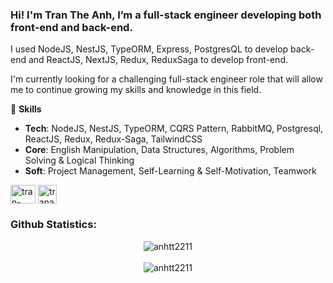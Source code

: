 ### Hi! I'm Tran The Anh, I’m a full-stack engineer developing both front-end and back-end.
I used NodeJS, NestJS, TypeORM, Express, PostgresQL to develop back-end and ReactJS, NextJS, Redux, ReduxSaga to develop front-end.

I'm currently looking for a challenging full-stack engineer role that will allow me to continue growing my skills and knowledge in this field.

:sunrise_over_mountains: **Skills**

* **Tech**: NodeJS, NestJS, TypeORM, CQRS Pattern, RabbitMQ, Postgresql, ReactJS, Redux, Redux-Saga, TailwindCSS
* **Core**: English Manipulation, Data Structures, Algorithms, Problem Solving & Logical Thinking
* **Soft**: Project Management, Self-Learning & Self-Motivation, Teamwork


<p align="left">
<a href="https://linkedin.com/in/tran-the-anh-0a4882206" target="blank"><img align="center" src="https://raw.githubusercontent.com/rahuldkjain/github-profile-readme-generator/master/src/images/icons/Social/linked-in-alt.svg" alt="tran-the-anh-0a4882206" height="30" width="40" /></a>
<a href="mailto:trananh22112001@gmail.com" target="blank"><img align="center" src="https://cdn-icons-png.flaticon.com/512/732/732200.png" alt="trananh22112001@gmail.com" height="30"/></a>
</p>

<h3 align="left">Github Statistics:</h3>
<p align="center"> <img align="center" src="https://github-readme-stats.vercel.app/api/top-langs?username=anhtt2211&show_icons=true&locale=en&layout=compact" alt="anhtt2211" />
<br><br>
<img align="center" src="https://github-readme-stats.vercel.app/api?username=anhtt2211&show_icons=true&locale=en" alt="anhtt2211" />
</p>

